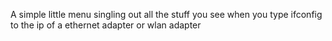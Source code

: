 A simple little menu singling out all the stuff you see when you type ifconfig to the ip of a ethernet adapter or wlan adapter
